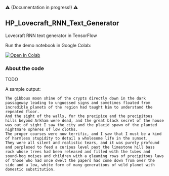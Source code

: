 :warning: (Documentation in progress!) :warning:

HP_Lovecraft_RNN_Text_Generator
---

Lovecraft RNN text generator in TensorFlow  

Run the demo notebook in Google Colab:

[![Open In Colab](https://colab.research.google.com/assets/colab-badge.svg)](https://colab.research.google.com/github/droesler/HP_Lovecraft_RNN_Text_Generator/blob/master/HPL_gen_demo.ipynb)

### About the code

TODO

A sample output:
```
The gibbous moon shine of the crypts directly down in the dark passageway leading to unguessed signs and sometimes floated from incredible planets of the region had taught him to understand the repeated floor.
And the sight of the walls, for the precipice and the precipitous hills beyond Arkham were dead, and the great black secret of the house was out of sight I saw the city and the placid spawn of the planted nightmare spheres of low cloths.
The proper courses were now terrific, and I saw that I must be a kind of harmless stupidity to detail a wholesome life in the sunset.
They were all silent and realistic tears, and it was purely profound and perplexed to feed a curious level past the limestone hill bass rock whose trees had been released and filled with the tubes and sound-bog noises and children with a gleaming rows of precipitous laws of those who had once dwelt the papers had come down from over the side and a low, white form of many generations of wild planet with domestic substitution.
```
